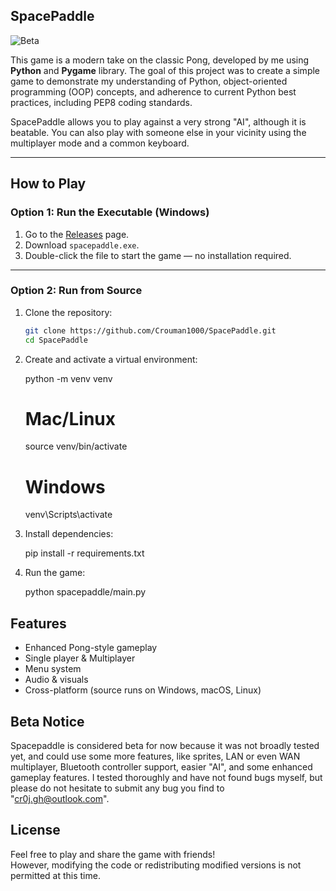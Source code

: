 ## SpacePaddle

![Beta](https://img.shields.io/badge/status-beta-yellow)

This game is a modern take on the classic Pong, developed by me using **Python** and **Pygame** library. The goal of this project was to create a simple game to demonstrate my understanding of Python, object-oriented programming (OOP) concepts, and adherence to current Python best practices, including PEP8 coding standards.

SpacePaddle allows you to play against a very strong "AI", although it is beatable. You can also play with someone else in your vicinity using the multiplayer mode and a common keyboard.

---

## How to Play

### Option 1: Run the Executable (Windows)

1. Go to the [Releases](https://github.com/Crouman1000/SpacePaddle/releases) page.
2. Download `spacepaddle.exe`.
3. Double-click the file to start the game — no installation required.

---

### Option 2: Run from Source

1. Clone the repository:
    ```bash
    git clone https://github.com/Crouman1000/SpacePaddle.git
    cd SpacePaddle

2. Create and activate a virtual environment:

    python -m venv venv
    # Mac/Linux
    source venv/bin/activate  
    # Windows
    venv\Scripts\activate      

3. Install dependencies:

    pip install -r requirements.txt

4. Run the game:

    python spacepaddle/main.py


## Features

- Enhanced Pong-style gameplay
- Single player & Multiplayer
- Menu system
- Audio & visuals
- Cross-platform (source runs on Windows, macOS, Linux)

## Beta Notice

Spacepaddle is considered beta for now because it was not broadly tested yet, and could use some more features, like sprites, LAN or even WAN multiplayer, Bluetooth controller support, easier "AI", and some enhanced gameplay features. I tested thoroughly and have not found bugs myself, but please do not hesitate to submit any bug you find to "cr0j.gh@outlook.com".

##  License

Feel free to play and share the game with friends!  
However, modifying the code or redistributing modified versions is not permitted at this time.
